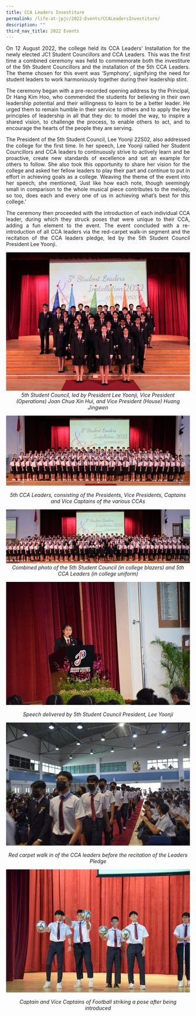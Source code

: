 ```yaml
---
title: CCA Leaders Investiture
permalink: /life-at-jpjc/2022-Events/CCALeadersInvestiture/
description: ""
third_nav_title: 2022 Events
---
```


<div align=justify>

On 12 August 2022, the college held its CCA Leaders’ Installation for the newly elected JC1 Student Councillors and CCA Leaders. This was the first time a combined ceremony was held to commemorate both the investiture of the 5th Student Councillors and the installation of the 5th CCA Leaders. The theme chosen for this event was ‘Symphony’, signifying the need for student leaders to work harmoniously together during their leadership stint.

The ceremony began with a pre-recorded opening address by the Principal, Dr Hang Kim Hoo, who commended the students for believing in their own leadership potential and their willingness to learn to be a better leader. He urged them to remain humble in their service to others and to apply the key principles of leadership in all that they do: to model the way, to inspire a shared vision, to challenge the process, to enable others to act, and to encourage the hearts of the people they are serving.

The President of the 5th Student Council, Lee Yoonji 22S02, also addressed the college for the first time. In her speech, Lee Yoonji rallied her Student Councillors and CCA leaders to continuously strive to actively learn and be proactive, create new standards of excellence and set an example for others to follow. She also took this opportunity to share her vision for the college and asked her fellow leaders to play their part and continue to put in effort in achieving goals as a college. Weaving the theme of the event into her speech, she mentioned, ‘Just like how each note, though seemingly small in comparison to the whole musical piece contributes to the melody, so too, does each and every one of us in achieving what’s best for this college.’

The ceremony then proceeded with the introduction of each individual CCA leader, during which they struck poses that were unique to their CCA, adding a fun element to the event. The event concluded with a re-introduction of all CCA leaders via the red-carpet walk-in segment and the recitation of the CCA leaders pledge, led by the 5th Student Council President Lee Yoonji.
</div>

<img src="/images/Life%20@%20JPJC/2022%20Events/CCA%20Leaders%20Investiture%201208/Photo%20A%20(1).jpg">
<figcaption align=center><em>5th Student Council, led by President Lee Yoonji, Vice President (Operations) Joan Chua Xin Hui, and Vice President (House) Huang Jingwen</em></figcaption> 

<img src="/images/Life%20@%20JPJC/2022%20Events/CCA%20Leaders%20Investiture%201208/Photo%20B%20(1).jpg"><figcaption align=center><em>5th CCA Leaders, consisting of the Presidents, Vice Presidents, Captains and Vice Captains of the various CCAs</em></figcaption> 

<img src="images/Life%20@%20JPJC/2022%20Events/CCA%20Leaders%20Investiture%201208/Photo%20C%20(1).jpg">
<figcaption align=center><em>Combined photo of the 5th Student Council (in college blazers) and 5th CCA Leaders (in college uniform)</em></figcaption> 

<img src="/images/Life%20@%20JPJC/2022%20Events/CCA%20Leaders%20Investiture%201208/Photo%20D%20(1).jpg"><figcaption align=center><em>Speech delivered by 5th Student Council President, Lee Yoonji</em></figcaption> 

<img src="/images/Life%20@%20JPJC/2022%20Events/CCA%20Leaders%20Investiture%201208/Photo%20E%20(1).jpg"><figcaption align=center><em>Red carpet walk in of the CCA leaders before the recitation of the Leaders Pledge</em></figcaption> 

<img src="/images/Life%20@%20JPJC/2022%20Events/CCA%20Leaders%20Investiture%201208/Photo%20F%20(2).jpg"><figcaption align=center><em>Captain and Vice Captains of Football striking a pose after being introduced</em></figcaption>